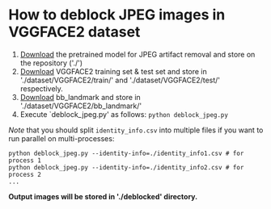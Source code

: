 # How to deblock JPEG images in VGGFACE2 dataset

1. [Download](https://github.com/alexjc/neural-enhance/releases/download/v0.3/ne1x-photo-repair-0.3.pkl.bz2) the pretrained model for JPEG artifact removal and store on the repository ('./')
2. [Download](http://www.robots.ox.ac.uk/~vgg/data/vgg_face2/) VGGFACE2 training set & test set and store in './dataset/VGGFACE2/train/' and './dataset/VGGFACE2/test/' respectively.
3. [Download](http://www.robots.ox.ac.uk/~vgg/data/vgg_face2/) bb_landmark and store in './dataset/VGGFACE2/bb_landmark/'
4. Execute `deblock_jpeg.py' as follows:
```python deblock_jpeg.py```

*Note* that you should split `identity_info.csv` into multiple files if you want to run parallel on multi-processes:
```
python deblock_jpeg.py --identity-info=./identity_info1.csv # for process 1
python deblock_jpeg.py --identity-info=./identity_info2.csv # for process 2
...
```

**Output images will be stored in './deblocked' directory.**
